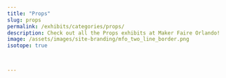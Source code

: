 ```yaml
---
title: "Props"
slug: props
permalink: /exhibits/categories/props/
description: Check out all the Props exhibits at Maker Faire Orlando!
image: /assets/images/site-branding/mfo_two_line_border.png
isotope: true



---
```

